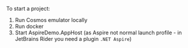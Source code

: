 To start a project: 
1. Run Cosmos emulator locally
2. Run docker
3. Start AspireDemo.AppHost (as Aspire not normal launch profile - in JetBrains Rider you need a plugin `.NET Aspire`) 
